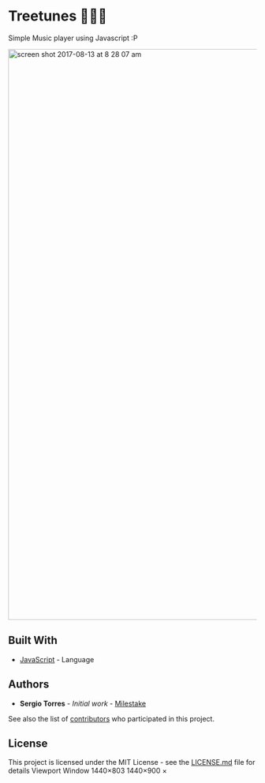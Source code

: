 # Treetunes 🎼🎵🎶

Simple Music player using Javascript :P

<img width="1157" alt="screen shot 2017-08-13 at 8 28 07 am" src="https://user-images.githubusercontent.com/25851867/29250066-687fc8da-8001-11e7-98ec-051dd8299f31.png">


## Built With

* [JavaScript](https://www.javascript.com/) - Language


## Authors

* **Sergio Torres** - *Initial work* - [Milestake](https://github.com/milestake)

See also the list of [contributors](https://github.com/treehouse) who participated in this project.

## License

This project is licensed under the MIT License - see the [LICENSE.md](LICENSE.md) file for details
Viewport
Window
1440×803
1440×900
×
